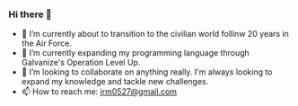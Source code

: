 ### Hi there 👋

- 🔭 I’m currently about to transition to the civilian world follinw 20 years in the Air Force.
- 🌱 I’m currently expanding my programming language through Galvanize's Operation Level Up.
- 👯 I’m looking to collaborate on anything really. I'm always looking to expand my knowledge and tackle new challenges.
- 📫 How to reach me: jrm0527@gmail.com
